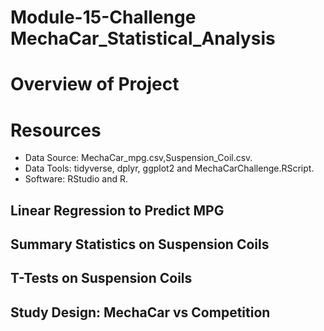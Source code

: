 # Module-15-Challenge  MechaCar_Statistical_Analysis
# Overview of Project #


# Resources #
- Data Source: MechaCar_mpg.csv,Suspension_Coil.csv.<br>
- Data Tools: tidyverse, dplyr, ggplot2 and MechaCarChallenge.RScript.<br>
- Software: RStudio and R.

## Linear Regression to Predict MPG


## Summary Statistics on Suspension Coils


## T-Tests on Suspension Coils

## Study Design: MechaCar vs Competition

